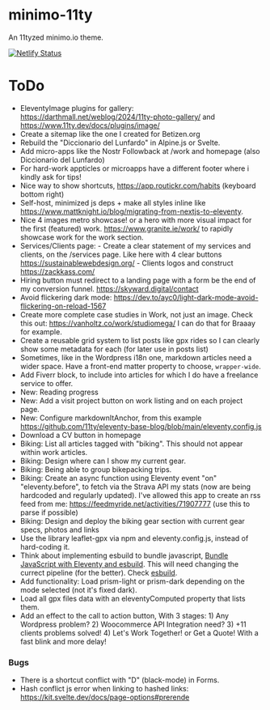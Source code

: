 # minimo-11ty

An 11tyzed minimo.io theme.

[![Netlify Status](https://api.netlify.com/api/v1/badges/f84a1fda-72ce-4e3f-bd8e-4edaa693026d/deploy-status)](https://app.netlify.com/sites/minimo-io/deploys)

# ToDo

-   EleventyImage plugins for gallery: https://darthmall.net/weblog/2024/11ty-photo-gallery/ and https://www.11ty.dev/docs/plugins/image/
-   Create a sitemap like the one I created for Betizen.org
-   Rebuild the "Diccionario del Lunfardo" in Alpine.js or Svelte.
-   Add micro-apps like the Nostr Followback at /work and homepage (also Diccionario del Lunfardo)
-   For hard-work appticles or microapps have a different footer where i kindly ask for tips!
-   Nice way to show shortcuts, https://app.routickr.com/habits (keyboard bottom right)
-   Self-host, minimized js deps + make all styles inline like https://www.mattknight.io/blog/migrating-from-nextjs-to-eleventy.
-   Nice 4 images metro showcase! or a hero with more visual impact for the first (featured) work.
    https://www.granite.ie/work/ to rapidly showcase work for the work section.
-   Services/Clients page: - Create a clear statement of my services and clients, on the /services page. Like here with 4 clear buttons https://sustainablewebdesign.org/ - Clients logos and construct https://zackkass.com/
-   Hiring button must redirect to a landing page with a form be the end of my conversion funnel.
    https://skyward.digital/contact
-   Avoid flickering dark mode: https://dev.to/ayc0/light-dark-mode-avoid-flickering-on-reload-1567
-   Create more complete case studies in Work, not just an image. Check this out: https://vanholtz.co/work/studiomega/
    I can do that for Braaay for example.
-   Create a reusable grid system to list posts like gpx rides so I can clearly show some metadata for each (for later use in posts list)
-   Sometimes, like in the Wordpress i18n one, markdown articles need a wider space. Have a front-end matter property to choose, `wrapper-wide`.
-   Add Fiverr block, to include into articles for which I do have a freelance service to offer.
-   New: Reading progress
-   New: Add a visit project button on work listing and on each project page.
-   New: Configure markdownItAnchor, from this example https://github.com/11ty/eleventy-base-blog/blob/main/eleventy.config.js
-   Download a CV button in homepage
-   Biking: List all articles tagged with "biking". This should not appear within work articles.
-   Biking: Design where can I show my current gear.
-   Biking: Being able to group bikepacking trips.
-   Biking: Create an async function using Eleventy event "on" "eleventy.before", to fetch via the Strava API my stats (now are being hardcoded and regularly updated). I've allowed this app to create an rss feed from me: https://feedmyride.net/activities/71907777 (use this to parse if possible)
-   Biking: Design and deploy the biking gear section with current gear specs, photos and links
-   Use the library leaflet-gpx via npm and eleventy.config.js, instead of hard-coding it.
-   Think about implementing esbuild to bundle javascript, [Bundle JavaScript with Eleventy and esbuild](https://blog.r0b.io/post/bundle-javascript-with-eleventy-and-esbuild/). This will need changing the currect pipeline (for the better). Check [esbuild](https://github.com/evanw/esbuild).
-   Add functionality: Load prism-light or prism-dark depending on the mode selected (not it's fixed dark).
-   Load all gpx files data with an eleventyComputed property that lists them.
-   Add an effect to the call to action button, With 3 stages: 1) Any Wordpress problem? 2) Woocommerce API Integration need? 3) +11 clients problems solved! 4) Let's Work Together! or Get a Quote! With a fast blink and more delay!

### Bugs

-   There is a shortcut conflict with "D" (black-mode) in Forms.
-   Hash conflict js error when linking to hashed links: https://kit.svelte.dev/docs/page-options#prerende
